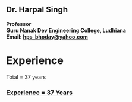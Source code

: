 ## Dr. Harpal Singh
**Professor**  
**Guru Nanak Dev Engineering College, Ludhiana**  
**Email: hps_bhoday@yahoo.com**

# Experience
Total = 37 years

### [Experience = 37 Years](../Documents/Experience.pdf)

